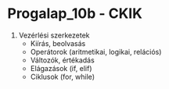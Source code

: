 # Progalap_10b - CKIK

1. Vezérlési szerkezetek
   - Kiírás, beolvasás
   - Operátorok (aritmetikai, logikai, relációs)
   - Változók, értékadás
   - Elágazások (if, elif)
   - Ciklusok (for, while)
